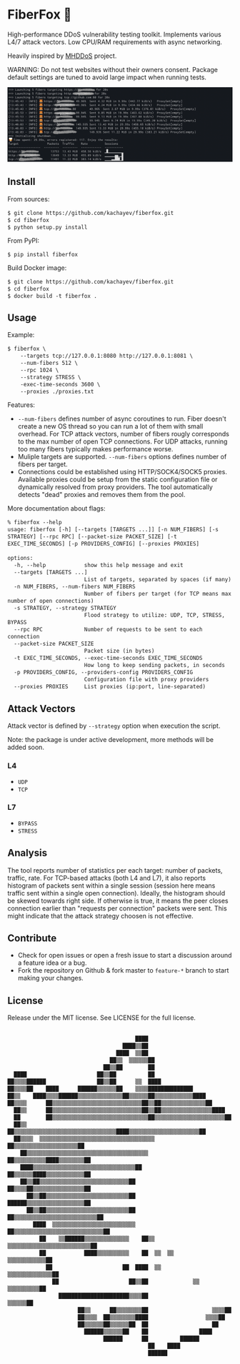 # FiberFox 🦊  

High-performance DDoS vulnerability testing toolkit. Implements various L4/7 attack vectors. Low CPU/RAM requirements with async networking.

Heavily inspired by [MHDDoS](https://github.com/MHProDev/MHDDoS) project.

WARNING: Do not test websites without their owners consent. Package default settings are tuned to avoid large impact when running tests.

![analysis](docs/fiberfox_analysis.png)

## Install

From sources:

```shell
$ git clone https://github.com/kachayev/fiberfox.git
$ cd fiberfox
$ python setup.py install
```

From PyPI:

```shell
$ pip install fiberfox
```

Build Docker image:

```shell
$ git clone https://github.com/kachayev/fiberfox.git
$ cd fiberfox
$ docker build -t fiberfox .
```

## Usage

Example:

```shell
$ fiberfox \
    --targets tcp://127.0.0.1:8080 http://127.0.0.1:8081 \
    --num-fibers 512 \
    --rpc 1024 \
    --strategy STRESS \
    -exec-time-seconds 3600 \
    --proxies ./proxies.txt
```

Features:
* `--num-fibers` defines number of async coroutines to run. Fiber doesn't create a new OS thread so you can run a lot of them with small overhead. For TCP attack vectors, number of fibers rougly corresponds to the max number of open TCP connections. For UDP attacks, running too many fibers typically makes performance worse.
* Muliple targets are supported. `--num-fibers` options defines number of fibers per target.
* Connections could be established using HTTP/SOCK4/SOCK5 proxies. Available proxies could be setup from the static configuration file or dynamically resolved from proxy providers. The tool automatically detects "dead" proxies and removes them from the pool.

More documentation about flags:

```
% fiberfox --help
usage: fiberfox [-h] [--targets [TARGETS ...]] [-n NUM_FIBERS] [-s STRATEGY] [--rpc RPC] [--packet-size PACKET_SIZE] [-t EXEC_TIME_SECONDS] [-p PROVIDERS_CONFIG] [--proxies PROXIES]

options:
  -h, --help            show this help message and exit
  --targets [TARGETS ...]
                        List of targets, separated by spaces (if many)
  -n NUM_FIBERS, --num-fibers NUM_FIBERS
                        Number of fibers per target (for TCP means max number of open connections)
  -s STRATEGY, --strategy STRATEGY
                        Flood strategy to utilize: UDP, TCP, STRESS, BYPASS
  --rpc RPC             Number of requests to be sent to each connection
  --packet-size PACKET_SIZE
                        Packet size (in bytes)
  -t EXEC_TIME_SECONDS, --exec-time-seconds EXEC_TIME_SECONDS
                        How long to keep sending packets, in seconds
  -p PROVIDERS_CONFIG, --providers-config PROVIDERS_CONFIG
                        Configuration file with proxy providers
  --proxies PROXIES     List proxies (ip:port, line-separated)
```

## Attack Vectors

Attack vector is defined by `--strategy` option when execution the script.

Note: the package is under active development, more methods will be added soon.

### L4

* `UDP`
* `TCP`

### L7

* `BYPASS`
* `STRESS`

## Analysis

The tool reports number of statistics per each target: number of packets, traffic, rate. For TCP-based attacks (both L4 and L7), it also reports histogram of packets sent within a single session (session here means traffic sent within a single open connection). Ideally, the histogram should be skewed towards right side. If otherwise is true, it means the peer closes connection earlier than "requests per connection" packets were sent. This might indicate that the attack strategy choosen is not effective. 

## Contribute

* Check for open issues or open a fresh issue to start a discussion around a feature idea or a bug.
* Fork the repository on Github & fork master to `feature-*` branch to start making your changes.

## License

Release under the MIT license. See LICENSE for the full license.

```

                                        ████                                
                                    ████▒▒██                                
                                  ████  ▒▒██                                
                                ██▒▒  ▒▒▒▒▒▒██                              
                              ██▒▒██        ██                              
  ████                      ██▒▒██          ██                              
██▒▒▒▒██████                ██▒▒██      ▒▒  ████                            
██▒▒▒▒██    ████      ██████▒▒▒▒▒▒██    ▒▒▒▒██████████████                  
██▒▒    ████▒▒▒▒██████▒▒▒▒▒▒▒▒▒▒▒▒▒▒██▒▒▒▒▒▒██▒▒▒▒▒▒▒▒▒▒▒▒████              
██▒▒▒▒      ██▒▒▒▒▒▒▒▒▒▒▒▒▒▒▒▒▒▒▒▒▒▒▒▒▒▒▒▒██▒▒██▒▒▒▒▒▒▒▒▒▒▒▒▒▒██            
  ██▒▒      ██▒▒▒▒▒▒▒▒▒▒▒▒▒▒▒▒▒▒▒▒▒▒▒▒▒▒▒▒██▒▒██▒▒▒▒▒▒▒▒▒▒▒▒▒▒▒▒████        
  ██        ██▒▒▒▒▒▒▒▒▒▒▒▒▒▒▒▒▒▒▒▒▒▒▒▒▒▒▒▒▒▒██▒▒▒▒▒▒▒▒▒▒▒▒▒▒▒▒▒▒▒▒▒▒██      
  ██▒▒    ██▒▒▒▒▒▒▒▒▒▒▒▒▒▒▒▒▒▒▒▒▒▒▒▒▒▒▒▒▒▒▒▒████▒▒▒▒▒▒▒▒▒▒▒▒▒▒▒▒▒▒▒▒▒▒██    
  ██▒▒▒▒  ▒▒▒▒▒▒▒▒▒▒▒▒▒▒▒▒▒▒▒▒▒▒▒▒▒▒▒▒▒▒▒▒▒▒▒▒  ██▒▒▒▒▒▒▒▒▒▒▒▒▒▒▒▒▒▒▒▒██    
    ██▒▒▒▒▒▒▒▒▒▒▒▒▒▒▒▒▒▒▒▒▒▒▒▒▒▒▒▒▒▒▒▒▒▒▒▒▒▒    ██▒▒▒▒▒▒▒▒▒▒████▒▒▒▒▒▒▒▒██  
    ████▒▒▒▒▒▒▒▒▒▒▒▒▒▒▒▒▒▒▒▒▒▒▒▒▒▒▒▒▒▒▒▒██      ██▒▒▒▒▒▒████▒▒▒▒▒▒▒▒▒▒▒▒██  
    ██▒▒██▒▒▒▒▒▒▒▒▒▒▒▒▒▒▒▒▒▒▒▒▒▒▒▒▒▒▒▒██        ██▒▒▒▒██▒▒▒▒▒▒▒▒▒▒▒▒▒▒▒▒██  
      ██▒▒██▒▒▒▒▒▒▒▒▒▒▒▒▒▒▒▒▒▒▒▒▒▒▒▒▒▒██        ██████▒▒▒▒▒▒▒▒▒▒▒▒▒▒▒▒▒▒██  
      ██▒▒██▒▒▒▒▒▒▒▒▒▒▒▒▒▒▒▒▒▒▒▒▒▒▒▒▒▒██      ██▒▒▒▒▒▒▒▒▒▒▒▒▒▒▒▒▒▒▒▒▒▒▒▒▒▒██
        ████  ▒▒▒▒▒▒▒▒▒▒▒▒▒▒▒▒▒▒▒▒▒▒▒▒▒▒    ██▒▒▒▒▒▒▒▒▒▒▒▒▒▒▒▒▒▒▒▒▒▒▒▒▒▒▒▒██
          ██    ▒▒██████▒▒▒▒▒▒▒▒▒▒▒▒▒▒    ██▒▒  ▒▒▒▒▒▒▒▒▒▒▒▒▒▒▒▒▒▒▒▒▒▒▒▒▒▒██
          ██            ████▒▒▒▒▒▒▒▒▒▒    ██  ▒▒  ▒▒        ▒▒▒▒▒▒▒▒▒▒▒▒██  
            ██                      ██  ████  ▒▒          ▒▒▒▒▒▒▒▒▒▒▒▒▒▒██  
              ██                      ██▒▒██              ▒▒  ▒▒▒▒▒▒▒▒▒▒██  
                ██████████████████████▒▒▒▒██                    ▒▒▒▒▒▒██    
                      ██▒▒      ██▒▒▒▒▒▒▒▒██                    ▒▒▒▒██      
                      ██▒▒▒▒  ██▒▒▒▒▒▒▒▒████                  ▒▒▒▒██        
                      ██▒▒▒▒▒▒██▒▒▒▒▒▒██  ██                    ██          
                        ██████▒▒▒▒▒▒██    ██                ████            
                              ██████      ██          ██████                
                                            ██    ████                      
                                            ██████                          
```
